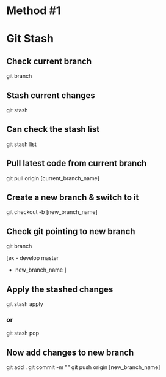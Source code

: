 # Method #1
#   Git Stash   #

## Check current branch
git branch

## Stash current changes
git stash

## Can check the stash list
git stash list

## Pull latest code from current branch
git pull origin [current_branch_name]

## Create a new branch & switch to it
git checkout -b [new_branch_name]

## Check git pointing to new branch
git branch

[ex -
develop
master
* new_branch_name ]

## Apply the stashed changes
git stash apply
### or
git stash pop

## Now add changes to new branch
git add .
git commit -m ""
git push origin [new_branch_name]
